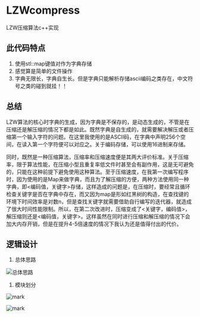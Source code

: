 # LZWcompress

LZW压缩算法c++实现

## 此代码特点

1. 使用stl::map键值对作为字典存储
2. 感觉算是简单的文件操作
3. 字典无限长，字典自生长。但是字典只能解析存储ascii编码之类存在，中文符号之类的碰到就挂！！

## 总结

LZW算法的核心时字典的生成，因为字典是不保存的，是动态生成的，不管是在压缩还是解压缩的情况下都是如此。既然字典是自生成的，就需要解决解压或者压缩第一个输入字符的问题。在这里我使用的是ASCII码，在字典中声明256个空间，在读入第一个字符便可以对应之。关于编码存储，可以使用16进制来存储。

同时，既然是一种压缩算法，压缩率和压缩速度便是其两大评价标准。关于压缩率，限于算法性能，在压缩小型且重复率低文件时甚至会有副作用，这是无可避免的，只能在这种前提下避免使用这种算法。至于压缩速度，在我第一次编写程序时，因为使用的是Map来做字典，而且为了解压缩的方便，两种方法使用同一种字典，即<编码值，关键字>存储，这样造成的问题是，在压缩时，要经常且循环检查关键字是否在字典中存在，而又因为map是形如红黑树的构造，在查找键的环境下时间效率是对数n，但是查找关键字就需要借助自行编写的迭代器，就造成了很大时间性能限制。所以，在第二次改进时，压缩变成了<关键字，编码值>，解压缩则还是<编码值，关键字>。这样虽然在同时进行压缩和解压缩的情况下会加大内存开销，但是在提升4-5倍速度的情况下我认为还是值得付出的代价。

## 逻辑设计

1. 总体思路

![总体思路](http://p2lt3pggm.bkt.clouddn.com/blog/180719/f9b1Bhj97f.png)

1. 模块划分

![mark](http://p2lt3pggm.bkt.clouddn.com/blog/180719/GG0AhFBfg6.png)

![mark](http://p2lt3pggm.bkt.clouddn.com/blog/180719/i1KGidJGe3.png)
